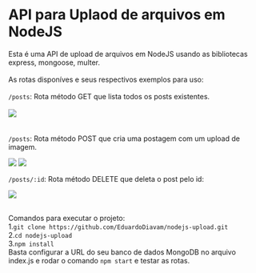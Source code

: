 # API para Uplaod de arquivos em NodeJS

Esta é uma API de upload de arquivos em NodeJS usando as bibliotecas express, mongoose, multer.
\
\
As rotas disponíves e seus respectivos exemplos para uso:\
\
`/posts`: Rota método GET que lista todos os posts existentes.\
\
<img src="https://user-images.githubusercontent.com/43859382/97782417-30909180-1b70-11eb-8cdd-766c5f1ec857.png">
\
\
\
`/posts`: Rota método POST que cria uma postagem com um upload de imagem.


<img src="https://user-images.githubusercontent.com/43859382/97782347-c677ec80-1b6f-11eb-9e5b-9f108e0ed163.png">


<img src="https://user-images.githubusercontent.com/43859382/97782348-c7108300-1b6f-11eb-99b1-85d80113d64b.png">



`/posts/:id`: Rota método DELETE que deleta o post pelo id:

<img src="https://user-images.githubusercontent.com/43859382/97782533-c75d4e00-1b70-11eb-993e-3aa205988c98.png">


\
Comandos para executar o projeto:\
1.`git clone https://github.com/EduardoDiavam/nodejs-upload.git`\
2.`cd nodejs-upload`\
3.`npm install`\
Basta configurar a URL do seu banco de dados MongoDB no arquivo index.js e rodar o comando `npm start` e testar as rotas.
